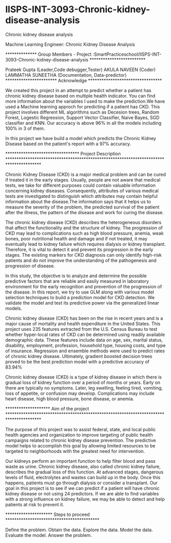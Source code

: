 # llSPS-INT-3093-Chronic-kidney-disease-analysis
Chronic kidney disease analysis

Machine Learning Engineer: Chronic Kidney Disease Analysis

************** Group Members - Project :SmartPracticeschool/llSPS-INT-3093-Chronic-kidney-disease-analysis *************************

Prateek Gupta (Leader,Code debugger,Tester)
AKULA NAVEEN (Coder)
LAMMATHA SUNEETHA (Documentation, Data-predictor)
*********************** Acknowledge *********************************

We created this project in an attempt to predict whether a patient has chronic kidney disease based on multiple health indicator. You can find more information about the variables I used to make the prediction.We have used a Machine learning approch for predicting if a patient has CKD. This project involves different ML algorithms such as Decesion trees, Random Forest, Logestic Regression, Support Vector Classifier, Naive Bayes, SGD classifier and KNN. Our accuracy is above 96% in all the models including 100% in 3 of them.

In this project we have build a model which predicts the Chronic Kidney Disease based on the patient's report with a 97% accuracy.

********************************* Project Description ***************************************************************************************

Chronic Kidney Disease (CKD) is a major medical problem and can be cured if treated it in the early stages. Usually, people are not aware that medical tests, we take for different purposes could contain valuable information concerning kidney diseases. Consequently, attributes of various medical tests are investigated to distinguish which attributes may contain helpful information about the disease.The information says that it helps us to measure the severity of the problem, the predicted survival of the patient after the illness, the pattern of the disease and work for curing the disease.

The chronic kidney disease (CKD) describes the heterogeneous disorders that affect the functionality and the structure of kidney. The progression of CKD may lead to complications such as high blood pressure, anemia, weak bones, poor nutritional health and damage and if not treated, it may eventually lead to kidney failure which requires dialysis or kidney transplant. Therefore, it is vital to detect it and prevent its progression in the early stages. The existing markers for CKD diagnosis can only identify high-risk patients and do not improve the understanding of the pathogenesis and progression of disease.

In this study, the objective is to analyze and determine the possible predictive factors that are reliable and easily measured in laboratory environment for the early recognition and prevention of the progression of the disease. In this report, we try to use GLM along with various model selection techniques to build a prediction model for CKD detection. We validate the model and test its predictive power via the generalized linear models.

Chronic kidney disease (CKD) has been on the rise in recent years and is a major cause of mortality and health expenditure in the United States. This project uses 235 features extracted from the U.S. Census Bureau to test whether hyper-local rates of CKD can be determined using readily available demographic data. These features include data on age, sex, marital status, disability, employment, profession, household type, housing costs, and type of insurance. Regression and ensemble methods were used to predict rates of chronic kidney disease. Ultimately, gradient boosted decision trees proved to be the best prediction model with a predictive accuracy of 83.94%

Chronic kidney disease (CKD) is a type of kidney disease in which there is gradual loss of kidney function over a period of months or years. Early on there are typically no symptoms. Later, leg swelling, feeling tired, vomiting, loss of appetite, or confusion may develop. Complications may include heart disease, high blood pressure, bone disease, or anemia.

******************** Aim of the project ***************************************************************************************

The purpose of this project was to assist federal, state, and local public health agencies and organization to improve targeting of public health campaigns related to chronic kidney disease prevention. The predictive model helps to accomplish this goal by allowing limited resources to be targeted to neighborhoods with the greatest need for intervention.

Our kidneys perform an important function to help filter blood and pass waste as urine. Chronic kidney disease, also called chronic kidney failure, describes the gradual loss of this function. At advanced stages, dangerous levels of fluid, electrolytes and wastes can build up in the body. Once this happens, patients must go through dialysis or consider a transplant. Our goal in this project is to see if we can predict if a patient will have chronic kidney disease or not using 24 predictors. If we are able to find variables with a strong influence on kidney failure, we may be able to detect and help patients at risk to prevent it.

********************* Steps to proceed ******************************************

Define the problem.
Obtain the data.
Explore the data.
Model the data.
Evaluate the model.
Answer the problem.
